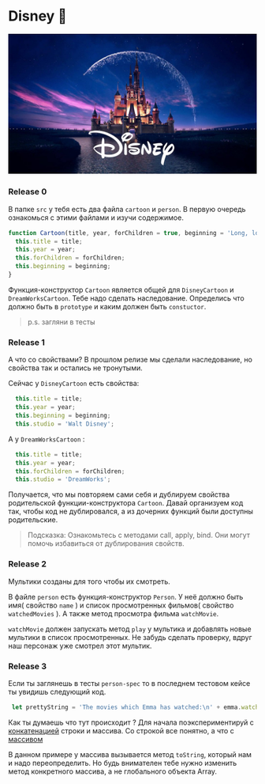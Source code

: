 # Disney 🧚 


![screenshot](readme-assets/349186.jpg)


### Release 0

В папке `src` у тебя есть два файла `cartoon` и `person`. В первую очередь ознакомься с этими файлами и изучи содержимое.

```js
function Cartoon(title, year, forChildren = true, beginning = 'Long, long ago...') {
  this.title = title;
  this.year = year;
  this.forChildren = forChildren;
  this.beginning = beginning;
}
```

Функция-конструктор `Сartoon` является общей для `DisneyCartoon` и `DreamWorksCartoon`. Тебе надо сделать наследование. Определись что должно быть в `prototype` и каким должен быть `constuctor`.

> p.s. загляни в тесты

### Release 1

А что со свойствами? В прошлом релизе мы сделали наследование, но свойства так и остались не тронутыми.

Сейчас у `DisneyCartoon` есть свойства:

```js
  this.title = title;
  this.year = year;
  this.beginning = beginning;
  this.studio = 'Walt Disney';
```

А у `DreamWorksCartoon` :

```js
  this.title = title;
  this.year = year;
  this.forChildren = forChildren;
  this.studio = 'DreamWorks';
```

Получается, что мы повторяем сами себя и дублируем свойства родительской функции-конструктора `Cartoon`. Давай организуем код так, чтобы код не дублировался, а из дочерних функций были доступны родительские.

> Подсказка: Ознакомьтесь с методами call, apply, bind. Они могут помочь избавиться от дублирования свойств.

### Release 2

Мультики созданы для того чтобы их смотреть.

В файле `person` есть функция-конструктор `Person`.
У неё должно быть имя( свойство `name` ) и список просмотренных фильмов( свойство `watchedMovies` ). А также метод просмотра фильма `watchMovie`. 

`watchMovie` должен запускать метод `play` у мультика и добавлять новые мультики в список просмотренных. Не забудь сделать проверку, вдруг наш персонаж уже смотрел этот мультик. 

### Release 3

Если ты заглянешь в тесты `person-spec` то в последнем тестовом кейсе ты увидишь следующий код.

```js
 let prettyString = 'The movies which Emma has watched:\n' + emma.watchedMovies;
```

Как ты думаешь что тут происходит ?
Для начала поэкспериментируй с [конкатенацией][конкатенация] строки и массива. Со строкой все понятно, а что с [массивом][arr.toString]

В данном примере у массива вызывается метод `toString`, который нам и надо переопределить. Но будь внимателен тебе нужно изменить метод конкретного массива, а не глобального объекта Array.


[конкатенация]: https://ru.wikipedia.org/wiki/%D0%9A%D0%BE%D0%BD%D0%BA%D0%B0%D1%82%D0%B5%D0%BD%D0%B0%D1%86%D0%B8%D1%8F
[arr.toString]: https://developer.mozilla.org/ru/docs/Web/JavaScript/Reference/Global_Objects/Array/toString